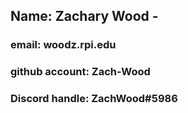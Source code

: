 ## Name: Zachary Wood - 
### email: woodz.rpi.edu 
### github account: Zach-Wood
### Discord handle: ZachWood#5986
